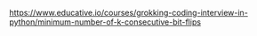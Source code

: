 https://www.educative.io/courses/grokking-coding-interview-in-python/minimum-number-of-k-consecutive-bit-flips
